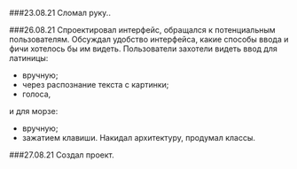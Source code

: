 ###23.08.21
Сломал руку..

###26.08.21
Спроектировал интерфейс, обращался к потенциальным пользователям. Обсуждал удобство интерфейса, какие способы ввода и фичи хотелось бы им видеть. 
Пользователи захотели видеть ввод 
для латиницы:
* вручную;
* через распознание текста с картинки;
* голоса,

и для морзе:
* вручную;
* зажатием клавиши.
Накидал архитектуру, продумал классы.

###27.08.21
Создал проект.
